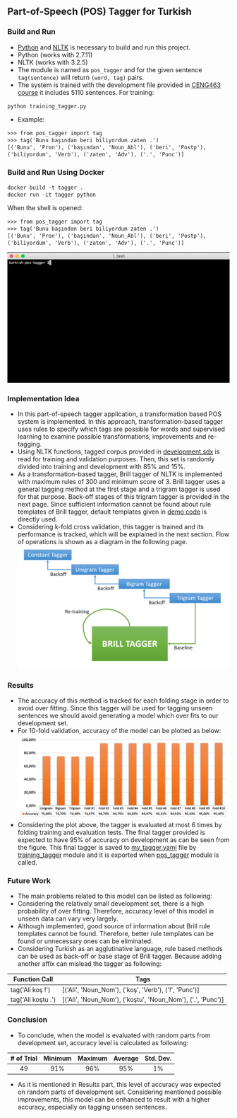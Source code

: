 ## Part-of-Speech (POS) Tagger for Turkish

### Build and Run
* [Python](https://www.python.org/) and [NLTK](http://www.nltk.org/) is necessary to build and run this project.
 * Python (works with 2.7.11)
 * NLTK (works with 3.2.5)
* The module is named as `pos_tagger` and for the given sentence `tag(sentence)` will return `(word, tag)` pairs.
* The system is trained with the development file provided in [CENG463 course](https://cow.ceng.metu.edu.tr/Courses/index.php?course=ceng463&semester=20121) it includes 5110 sentences. For training:
```
python training_tagger.py
```
* Example:

```
>>> from pos_tagger import tag
>>> tag('Bunu başından beri biliyordum zaten .')
[('Bunu', 'Pron'), ('başından', 'Noun_Abl'), ('beri', 'Postp'), ('biliyordum', 'Verb'), ('zaten', 'Adv'), ('.', 'Punc')]
```

### Build and Run Using Docker
```
docker build -t tagger .
docker run -it tagger python
```
When the shell is opened:
```
>>> from pos_tagger import tag
>>> tag('Bunu başından beri biliyordum zaten .')
[('Bunu', 'Pron'), ('başından', 'Noun_Abl'), ('beri', 'Postp'), ('biliyordum', 'Verb'), ('zaten', 'Adv'), ('.', 'Punc')]
```
![](img/screencast.gif)

### Implementation Idea

* In this part-of-speech tagger application, a transformation based POS system is implemented. In this approach, transformation-based tagger uses rules to specify which tags are possible for words and supervised learning to examine possible transformations, improvements and re-tagging.
* Using NLTK functions, tagged corpus provided in [development.sdx](development.sdx) is read for training and validation purposes. Then, this set is randomly divided into training and development with 85% and 15%.
* As a transformation-based tagger, Brill tagger of NLTK is implemented with maximum rules of 300 and minimum score of 3. Brill tagger uses a general tagging method at the first stage and a trigram tagger is used for that purpose. Back-off stages of this trigram tagger is provided in the next page. Since sufficient information cannot be found about rule templates of Brill tagger, default templates given in [demo code](http://nltk.googlecode.com/svn/trunk/doc/api/nltk.tag.brill-pysrc.html) is directly used.
* Considering k-fold cross validation, this tagger is trained and its performance is tracked, which will be explained in the next section. Flow of operations is shown as a diagram in the following page.
![](img/flow.png)

### Results
* The accuracy of this method is tracked for each folding stage in order to avoid over fitting. Since this tagger will be used for tagging unseen sentences we should avoid generating a model which over fits to our development set.
* For 10-fold validation, accuracy of the model can be plotted as below:
![](img/accuraccy-results.png)
* Considering the plot above, the tagger is evaluated at most 6 times by folding training and evaluation tests. The final tagger provided is expected to have 95% of accuracy on development as can be seen from the figure. This final tagger is saved to [my_tagger.yaml](my_tagger.yaml) file by [training_tagger](training_tagger.py) module and it is exported when [pos_tagger](pos_tagger.py) module is called.

### Future Work
* The main problems related to this model can be listed as following:
 * Considering the relatively small development set, there is a high probability of over fitting. Therefore, accuracy level of this model in unseen data can vary very largely.
 * Although implemented, good source of information about Brill rule templates cannot be found. Therefore, better rule templates can be found or unnecessary ones can be eliminated.
 * Considering Turkish as an agglutinative language, rule based methods can be used as back-off or base stage of Brill tagger. Because adding another affix can mislead the tagger as following:

| Function Call      	| Tags                                                        	|
|--------------------	|-------------------------------------------------------------	|
| tag('Ali koş !')   	| [('Ali', 'Noun_Nom'), ('koş’, 'Verb'), ('!', 'Punc')]       	|
| tag('Ali koştu .') 	| [('Ali', 'Noun_Nom'), ('koştu', 'Noun_Nom'), ('.', 'Punc')] 	|

### Conclusion
* To conclude, when the model is evaluated with random parts from development set, accuracy level is calculated as following:

| # of Trial 	| Minimum 	| Maximum 	| Average 	| Std. Dev. 	|
|:------:	|:-------:	|:-------:	|:-------:	|:---------:	|
|   49   	|   91%   	|   96%   	|   95%   	|     1%    	|

* As it is mentioned in Results part, this level of accuracy was expected on random parts of development set. Considering mentioned possible improvements, this model can be enhanced to result with a higher accuracy, especially on tagging unseen sentences.
